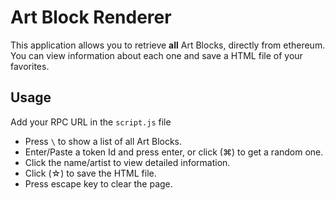 # Art Block Renderer

This application allows you to retrieve **all** Art Blocks, directly from ethereum. You can view information about each one and save a HTML file of your favorites.

## Usage

Add your RPC URL in the `script.js` file

- Press `\` to show a list of all Art Blocks.
- Enter/Paste a token Id and press enter, or click (⌘) to get a random one.
- Click the name/artist to view detailed information.
- Click (☆) to save the HTML file.
- Press escape key to clear the page.

